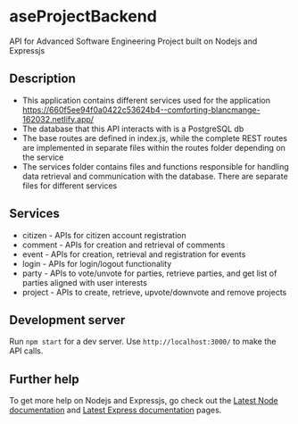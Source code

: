 # aseProjectBackend
API for Advanced Software Engineering Project built on Nodejs and Expressjs

## Description
* This application contains different services used for the application <https://660f5ee94f0a0422c53624b4--comforting-blancmange-162032.netlify.app/>
* The database that this API interacts with is a PostgreSQL db
* The base routes are defined in index.js, while the complete REST routes are implemented in separate files within the routes folder depending on the service
* The services folder contains files and functions responsible for handling data retrieval and communication with the database. There are separate files for different services

## Services
* citizen - APIs for citizen account registration
* comment - APIs for creation and retrieval of comments
* event - APIs for creation, retrieval and registration for events
* login - APIs for login/logout functionality
* party - APIs to vote/unvote for parties, retrieve parties, and get list of parties aligned with user interests
* project - APIs to create, retrieve, upvote/downvote and remove projects

## Development server

Run `npm start` for a dev server. Use `http://localhost:3000/` to make the API calls.

## Further help

To get more help on Nodejs and Expressjs, go check out the [Latest Node documentation](https://nodejs.org/docs/latest/api/) and [Latest Express documentation](https://expressjs.com/en/api.html) pages.

